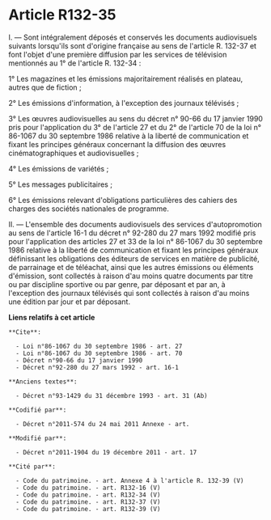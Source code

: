 # Article R132-35

I. ― Sont intégralement déposés et conservés les documents audiovisuels suivants lorsqu'ils sont d'origine française au sens
de l'article R. 132-37 et font l'objet d'une première diffusion par les services de télévision mentionnés au 1° de l'article
R. 132-34 : 

1° Les magazines et les émissions majoritairement réalisés en plateau, autres que de fiction ; 

2° Les émissions d'information, à l'exception des journaux télévisés ; 

3° Les œuvres audiovisuelles au sens du décret n° 90-66 du 17 janvier 1990 pris pour l'application du 3° de l'article 27 et
du 2° de l'article 70 de la loi n° 86-1067 du 30 septembre 1986 relative à la liberté de communication et fixant les
principes généraux concernant la diffusion des œuvres cinématographiques et audiovisuelles ; 

4° Les émissions de variétés ; 

5° Les messages publicitaires ; 

6° Les émissions relevant d'obligations particulières des cahiers des charges des sociétés nationales de programme. 

II. ― L'ensemble des documents audiovisuels des services d'autopromotion au sens de l'article 16-1 du décret n° 92-280 du 27
mars 1992 modifié pris pour l'application des articles 27 et 33 de la loi n° 86-1067 du 30 septembre 1986 relative à la
liberté de communication et fixant les principes généraux définissant les obligations des éditeurs de services en matière de
publicité, de parrainage et de téléachat, ainsi que les autres émissions ou éléments d'émission, sont collectés à raison d'au
moins quatre documents par titre ou par discipline sportive ou par genre, par déposant et par an, à l'exception des journaux
télévisés qui sont collectés à raison d'au moins une édition par jour et par déposant.

**Liens relatifs à cet article**

	**Cite**:

	  - Loi n°86-1067 du 30 septembre 1986 - art. 27
	  - Loi n°86-1067 du 30 septembre 1986 - art. 70
	  - Décret n°90-66 du 17 janvier 1990
	  - Décret n°92-280 du 27 mars 1992 - art. 16-1

	**Anciens textes**:

	  - Décret n°93-1429 du 31 décembre 1993 - art. 31 (Ab)

	**Codifié par**:

	  - Décret n°2011-574 du 24 mai 2011 Annexe - art.

	**Modifié par**:

	  - Décret n°2011-1904 du 19 décembre 2011 - art. 17

	**Cité par**:

	  - Code du patrimoine. - art. Annexe 4 à l'article R. 132-39 (V)
	  - Code du patrimoine. - art. R132-16 (V)
	  - Code du patrimoine. - art. R132-34 (V)
	  - Code du patrimoine. - art. R132-37 (V)
	  - Code du patrimoine. - art. R132-39 (V)
